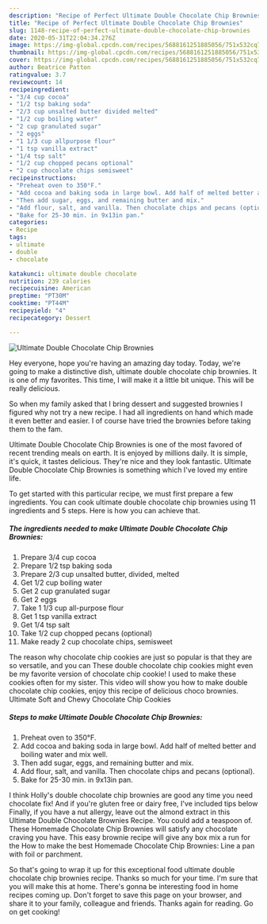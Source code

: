 ```yaml
---
description: "Recipe of Perfect Ultimate Double Chocolate Chip Brownies"
title: "Recipe of Perfect Ultimate Double Chocolate Chip Brownies"
slug: 1148-recipe-of-perfect-ultimate-double-chocolate-chip-brownies
date: 2020-05-31T22:04:34.276Z
image: https://img-global.cpcdn.com/recipes/5688161251885056/751x532cq70/ultimate-double-chocolate-chip-brownies-recipe-main-photo.jpg
thumbnail: https://img-global.cpcdn.com/recipes/5688161251885056/751x532cq70/ultimate-double-chocolate-chip-brownies-recipe-main-photo.jpg
cover: https://img-global.cpcdn.com/recipes/5688161251885056/751x532cq70/ultimate-double-chocolate-chip-brownies-recipe-main-photo.jpg
author: Beatrice Patton
ratingvalue: 3.7
reviewcount: 14
recipeingredient:
- "3/4 cup cocoa"
- "1/2 tsp baking soda"
- "2/3 cup unsalted butter divided melted"
- "1/2 cup boiling water"
- "2 cup granulated sugar"
- "2 eggs"
- "1 1/3 cup allpurpose flour"
- "1 tsp vanilla extract"
- "1/4 tsp salt"
- "1/2 cup chopped pecans optional"
- "2 cup chocolate chips semisweet"
recipeinstructions:
- "Preheat oven to 350°F."
- "Add cocoa and baking soda in large bowl. Add half of melted better and boiling water and mix well."
- "Then add sugar, eggs, and remaining butter and mix."
- "Add flour, salt, and vanilla. Then chocolate chips and pecans (optional)."
- "Bake for 25-30 min. in 9x13in pan."
categories:
- Recipe
tags:
- ultimate
- double
- chocolate

katakunci: ultimate double chocolate 
nutrition: 239 calories
recipecuisine: American
preptime: "PT30M"
cooktime: "PT44M"
recipeyield: "4"
recipecategory: Dessert

---
```



![Ultimate Double Chocolate Chip Brownies](https://img-global.cpcdn.com/recipes/5688161251885056/751x532cq70/ultimate-double-chocolate-chip-brownies-recipe-main-photo.jpg)

Hey everyone, hope you're having an amazing day today. Today, we're going to make a distinctive dish, ultimate double chocolate chip brownies. It is one of my favorites. This time, I will make it a little bit unique. This will be really delicious.

So when my family asked that I bring dessert and suggested brownies I figured why not try a new recipe. I had all ingredients on hand which made it even better and easier. I of course have tried the brownies before taking them to the fam.

Ultimate Double Chocolate Chip Brownies is one of the most favored of recent trending meals on earth. It is enjoyed by millions daily. It is simple, it's quick, it tastes delicious. They're nice and they look fantastic. Ultimate Double Chocolate Chip Brownies is something which I've loved my entire life.


To get started with this particular recipe, we must first prepare a few ingredients. You can cook ultimate double chocolate chip brownies using 11 ingredients and 5 steps. Here is how you can achieve that.

<!--inarticleads1-->

##### The ingredients needed to make Ultimate Double Chocolate Chip Brownies:

1. Prepare 3/4 cup cocoa
1. Prepare 1/2 tsp baking soda
1. Prepare 2/3 cup unsalted butter, divided, melted
1. Get 1/2 cup boiling water
1. Get 2 cup granulated sugar
1. Get 2 eggs
1. Take 1 1/3 cup all-purpose flour
1. Get 1 tsp vanilla extract
1. Get 1/4 tsp salt
1. Take 1/2 cup chopped pecans (optional)
1. Make ready 2 cup chocolate chips, semisweet


The reason why chocolate chip cookies are just so popular is that they are so versatile, and you can These double chocolate chip cookies might even be my favorite version of chocolate chip cookie! I used to make these cookies often for my sister. This video will show you how to make double chocolate chip cookies, enjoy this recipe of delicious choco brownies. Ultimate Soft and Chewy Chocolate Chip Cookies 

<!--inarticleads2-->

##### Steps to make Ultimate Double Chocolate Chip Brownies:

1. Preheat oven to 350°F.
1. Add cocoa and baking soda in large bowl. Add half of melted better and boiling water and mix well.
1. Then add sugar, eggs, and remaining butter and mix.
1. Add flour, salt, and vanilla. Then chocolate chips and pecans (optional).
1. Bake for 25-30 min. in 9x13in pan.


I think Holly&#39;s double chocolate chip brownies are good any time you need chocolate fix! And if you&#39;re gluten free or dairy free, I&#39;ve included tips below Finally, if you have a nut allergy, leave out the almond extract in this Ultimate Double Chocolate Brownies Recipe. You could add a teaspoon of. These Homemade Chocolate Chip Brownies will satisfy any chocolate craving you have. This easy brownie recipe will give any box mix a run for the How to make the best Homemade Chocolate Chip Brownies: Line a pan with foil or parchment. 

So that's going to wrap it up for this exceptional food ultimate double chocolate chip brownies recipe. Thanks so much for your time. I'm sure that you will make this at home. There's gonna be interesting food in home recipes coming up. Don't forget to save this page on your browser, and share it to your family, colleague and friends. Thanks again for reading. Go on get cooking!
